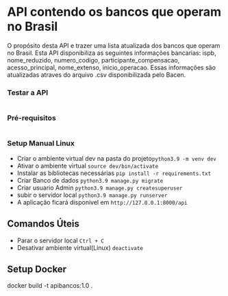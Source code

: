# API contendo os bancos que operam no Brasil
O propósito desta API e trazer uma lista atualizada dos bancos que operam no Brasil.
Esta API disponibiliza as seguintes informações bancarias: ispb, nome_reduzido, numero_codigo, participante_compensacao, acesso_principal, nome_extenso, inicio_operacao.
Essas informações são atualizadas atraves do arquivo .csv disponibilizada pelo Bacen. 

### Testar a API
``` https://rodrigobonfim.pythonanywhere.com/api/bancos/
```

### Pré-requisitos
``` Python 3.9.x
```

### Setup Manual Linux
- Criar o ambiente virtual dev na pasta do projeto```python3.9 -m venv dev```
- Ativar o ambiente virtual ```source dev/bin/activate```
- Instalar as bibliotecas necessárias ```pip install -r requirements.txt```
- Criar Banco de dados ```python3.9 manage.py migrate```
- Criar usuario Admin ```python3.9 manage.py createsuperuser```
- subir o servidor local ```python3.9 manage.py runserver```
- A aplicação ficará disponivel em ```http://127.0.0.1:8000/api```

## Comandos Úteis 
- Parar o servidor local ```Ctrl + C```
- Desativar ambiente virtual(Linux) ```deactivate```

## Setup Docker 
docker build -t apibancos:1.0 .